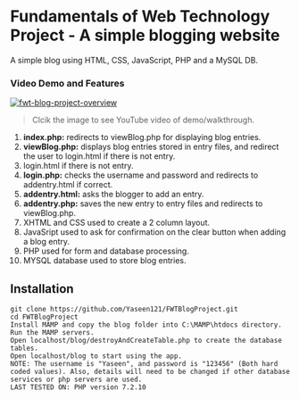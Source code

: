 # Fundamentals of Web Technology Project - A simple blogging website 

A simple blog using HTML, CSS, JavaScript, PHP and a MySQL DB.

### Video Demo and Features

[![fwt-blog-project-overview](http://img.youtube.com/vi/IbXTN8fK4Og/0.jpg)](https://www.youtube.com/watch?v=IbXTN8fK4Og&feature=youtu.be "Fundamentals of Web Technology Blog Project Video")
>Clcik the image to see YouTube video of demo/walkthrough. 

1. **index.php:** redirects to viewBlog.php for displaying blog entries.
2. **viewBlog.php:** displays blog entries stored in entry files, and redirect the user to login.html if there is not entry.
3. login.html if there is not entry.
4. **login.php:** checks the username and password and redirects to addentry.html if correct.
5. **addentry.html:** asks the blogger to add an entry.
6. **addentry.php:** saves the new entry to entry files and redirects to viewBlog.php.
7. XHTML and CSS used to create a 2 column layout. 
8. JavaSript used to ask for confirmation on the clear button when adding a blog entry. 
9. PHP used for form and database processing. 
10. MYSQL database used to store blog entries. 

## Installation

```
git clone https://github.com/Yaseen121/FWTBlogProject.git
cd FWTBlogProject
Install MAMP and copy the blog folder into C:\MAMP\htdocs directory.
Run the MAMP servers.
Open localhost/blog/destroyAndCreateTable.php to create the database tables.
Open localhost/blog to start using the app.
NOTE: The username is "Yaseen", and password is "123456" (Both hard coded values). Also, details will need to be changed if other database services or php servers are used. 
LAST TESTED ON: PHP version 7.2.10
```

    
